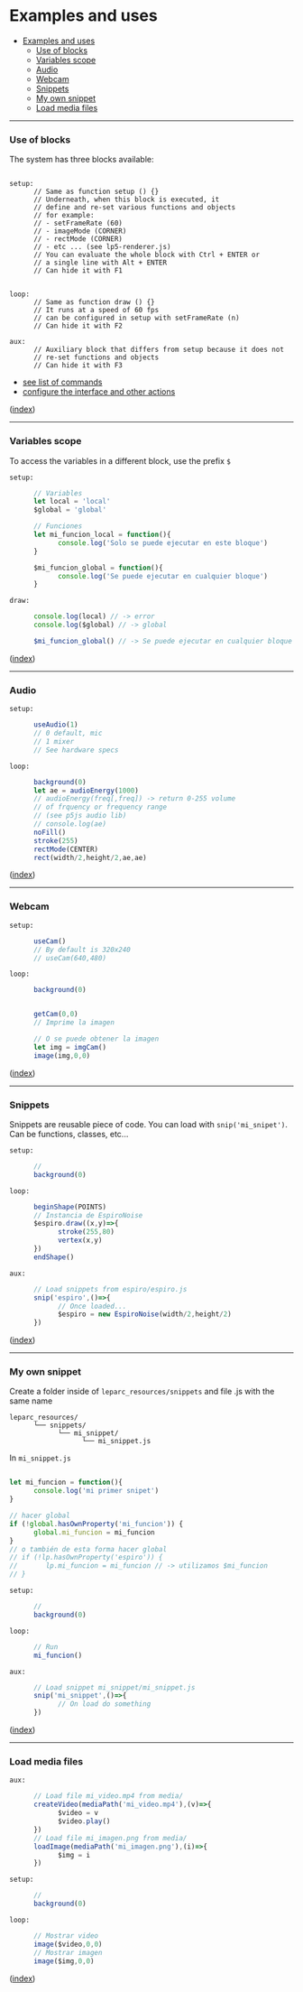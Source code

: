 # Examples and uses

<a name="examples-and-uses"></a>

- [Examples and uses](#examples-and-uses)
    - [Use of blocks](#use-of-blocks)
    - [Variables scope](#variables-scope)
    - [Audio](#audio)
    - [Webcam](#webcam)
    - [Snippets](#snippets)
    - [My own snippet](#my-own-snippet)
    - [Load media files](#load-media-files)

<a name="use-of-blocks"></a>

---

### Use of blocks

The system has three blocks available:

```

setup:
      // Same as function setup () {}
      // Underneath, when this block is executed, it
      // define and re-set various functions and objects
      // for example:
      // - setFrameRate (60)
      // - imageMode (CORNER)
      // - rectMode (CORNER)
      // - etc ... (see lp5-renderer.js)
      // You can evaluate the whole block with Ctrl + ENTER or
      // a single line with Alt + ENTER
      // Can hide it with F1


loop:
      // Same as function draw () {}
      // It runs at a speed of 60 fps
      // can be configured in setup with setFrameRate (n)
      // Can hide it with F2

aux:
      // Auxiliary block that differs from setup because it does not
      // re-set functions and objects
      // Can hide it with F3

```

- [see list of commands](https://github.com/andrusenn/leparc-lc-p5js/blob/master/docs/en/comandos.md)
- [configure the interface and other actions](https://github.com/andrusenn/leparc-lc-p5js/blob/master/docs/en/interfaz.md)

([index](#examples-and-uses))

<a name="variables-scope"></a>

---

### Variables scope

To access the variables in a different block, use the prefix  `$`

`setup:`

```js
      // Variables
      let local = 'local'
      $global = 'global'

      // Funciones
      let mi_funcion_local = function(){
            console.log('Solo se puede ejecutar en este bloque')
      }

      $mi_funcion_global = function(){
            console.log('Se puede ejecutar en cualquier bloque')
      }

```

`draw:`

```js
      console.log(local) // -> error
      console.log($global) // -> global

      $mi_funcion_global() // -> Se puede ejecutar en cualquier bloque

```

([index](#examples-and-uses))

---

<a name="audio"></a>

### Audio

`setup:`

```js
      useAudio(1)
      // 0 default, mic
      // 1 mixer
      // See hardware specs
```

`loop:`

```js
      background(0)
      let ae = audioEnergy(1000)
      // audioEnergy(freq[,freq]) -> return 0-255 volume
      // of frquency or frequency range
      // (see p5js audio lib)
      // console.log(ae)
      noFill()
      stroke(255)
      rectMode(CENTER)
      rect(width/2,height/2,ae,ae)
```

([index](#examples-and-uses))

---

<a name="webcam"></a>

### Webcam

`setup:`

```js
      useCam()
      // By default is 320x240
      // useCam(640,480)
```

`loop:`

```js
      background(0)


      getCam(0,0)
      // Imprime la imagen

      // O se puede obtener la imagen
      let img = imgCam()
      image(img,0,0)
```

([index](#examples-and-uses))

---

<a name="snippets"></a>

### Snippets

Snippets are reusable piece of code. You can load with `snip('mi_snipet')`. Can be functions, classes, etc...

`setup:`

```js
      //
      background(0)
```

`loop:`

```js
      beginShape(POINTS)
      // Instancia de EspiroNoise
      $espiro.draw((x,y)=>{
            stroke(255,80)
            vertex(x,y)
      })
      endShape()

```

`aux:`

```js
      // Load snippets from espiro/espiro.js
      snip('espiro',()=>{
            // Once loaded...
            $espiro = new EspiroNoise(width/2,height/2)
      })
```

([index](#examples-and-uses))

---

<a name="my-own-snippets"></a>

### My own snippet

Create a folder inside of `leparc_resources/snippets` and file .js with the same name

```
leparc_resources/
      └── snippets/
            └── mi_snippet/
                  └── mi_snippet.js
```

In `mi_snippet.js`

```js

let mi_funcion = function(){
      console.log('mi primer snipet')
}

// hacer global
if (!global.hasOwnProperty('mi_funcion')) {
      global.mi_funcion = mi_funcion
}
// o también de esta forma hacer global
// if (!lp.hasOwnProperty('espiro')) {
//       lp.mi_funcion = mi_funcion // -> utilizamos $mi_funcion
// }

```

`setup:`

```js
      //
      background(0)
```

`loop:`

```js
      // Run
      mi_funcion()
```

`aux:`

```js
      // Load snippet mi_snippet/mi_snippet.js
      snip('mi_snippet',()=>{
            // On load do something
      })
```

([index](#examples-and-uses))

<a name="load-media-files"></a>

---

### Load media files

`aux:`

```js
      // Load file mi_video.mp4 from media/ 
      createVideo(mediaPath('mi_video.mp4'),(v)=>{
            $video = v
            $video.play()
      })
      // Load file mi_imagen.png from media/
      loadImage(mediaPath('mi_imagen.png'),(i)=>{
            $img = i
      })
```

`setup:`

```js
      //
      background(0)
```

`loop:`

```js
      // Mostrar video
      image($video,0,0)
      // Mostrar imagen
      image($img,0,0)

```

([index](#examples-and-uses))
